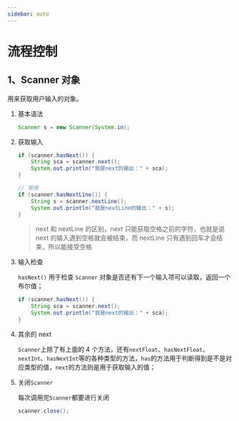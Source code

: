 ```yaml
---
sidebar: auto
---
```


# 流程控制

## 1、Scanner 对象

用来获取用户输入的对象。

1. 基本语法

   ```java
   Scanner s = new Scanner(System.in);
   ```

2. 获取输入

   ```java
   if (scanner.hasNext()) {
       String sca = scanner.next();
       System.out.println("我是next的输出：" + sca);
   }

   // 常用
   if (scanner.hasNextLine()) {
       String s = scanner.nextLine();
       System.out.println("我是nextLine的输出：" + s);
   }
   ```

   > next 和 nextLine 的区别，next 只能获取空格之前的字符，也就是说 next 的输入遇到空格就会被结束，而 nextLine 只有遇到回车才会结束，所以能接受空格

3. 输入检查

   `hasNext()` 用于检查 `Scanner` 对象是否还有下一个输入项可以读取，返回一个布尔值；

   ```java
   if (scanner.hasNext()) {
       String sca = scanner.next();
       System.out.println("我是next的输出：" + sca);
   }
   ```

4. 其余的 next

   `Scanner`上除了有上面的 4 个方法，还有`nextFloat`、`hasNextFloat`、`nextInt`、`hasNextInt`等的各种类型的方法，`has`的方法用于判断得到是不是对应类型的值，`next`的方法则是用于获取输入的值；

5. 关闭`Scanner`

   每次调用完`Scanner`都要进行关闭

   ```java
   scanner.close();
   ```
